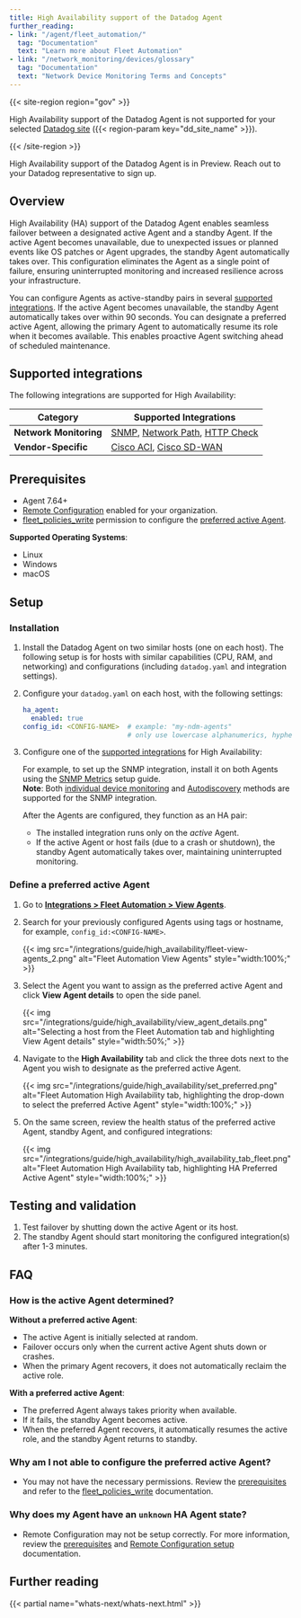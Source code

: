 ```yaml
---
title: High Availability support of the Datadog Agent
further_reading:
- link: "/agent/fleet_automation/"
  tag: "Documentation"
  text: "Learn more about Fleet Automation"
- link: "/network_monitoring/devices/glossary"
  tag: "Documentation"
  text: "Network Device Monitoring Terms and Concepts"
---
```


{{< site-region region="gov" >}}
<div class="alert alert-warning"> High Availability support of the Datadog Agent is not supported for your selected <a href="/getting_started/site">Datadog site</a> ({{< region-param key="dd_site_name" >}}).</div>

{{< /site-region >}}

<div class="alert alert-info"> High Availability support of the Datadog Agent is in Preview. Reach out to your Datadog representative to sign up.</div>

## Overview

High Availability (HA) support of the Datadog Agent enables seamless failover between a designated active Agent and a standby Agent. If the active Agent becomes unavailable, due to unexpected issues or planned events like OS patches or Agent upgrades, the standby Agent automatically takes over. This configuration eliminates the Agent as a single point of failure, ensuring uninterrupted monitoring and increased resilience across your infrastructure.

You can configure Agents as active-standby pairs in several [supported integrations](#supported-integrations). If the active Agent becomes unavailable, the standby Agent automatically takes over within 90 seconds. You can designate a preferred active Agent, allowing the primary Agent to automatically resume its role when it becomes available. This enables proactive Agent switching ahead of scheduled maintenance.

## Supported integrations

The following integrations are supported for High Availability:

| Category                | Supported Integrations       |
|-------------------------|------------------------------|
| **Network Monitoring**  | [SNMP][1], [Network Path][2], [HTTP Check][3] |
| **Vendor-Specific**     | [Cisco ACI][4], [Cisco SD-WAN][5]|

## Prerequisites

- Agent 7.64+
- [Remote Configuration][9] enabled for your organization.
- [fleet_policies_write][14] permission to configure the [preferred active Agent](#define-a-preferred-active-agent).

**Supported Operating Systems**:

- Linux
- Windows
- macOS

## Setup

### Installation

1. Install the Datadog Agent on two similar hosts (one on each host). The following setup is for hosts with similar capabilities (CPU, RAM, and networking) and configurations (including `datadog.yaml` and integration settings).

2. Configure your `datadog.yaml` on each host, with the following settings:

   ```yaml
   ha_agent:
     enabled: true
   config_id: <CONFIG-NAME>  # example: "my-ndm-agents"
                             # only use lowercase alphanumerics, hyphen and underscore
   ```

3. Configure one of the [supported integrations](#supported-integrations) for High Availability:

   For example, to set up the SNMP integration, install it on both Agents using the [SNMP Metrics][1] setup guide. <br>
   **Note**: Both [individual device monitoring][10] and [Autodiscovery][11] methods are supported for the SNMP integration.

   After the Agents are configured, they function as an HA pair:
   - The installed integration runs only on the _active_ Agent.
   - If the active Agent or host fails (due to a crash or shutdown), the standby Agent automatically takes over, maintaining uninterrupted monitoring.

### Define a preferred active Agent 

1. Go to [**Integrations > Fleet Automation > View Agents**][13].

2. Search for your previously configured Agents using tags or hostname, for example, `config_id:<CONFIG-NAME>`.

   {{< img src="/integrations/guide/high_availability/fleet-view-agents_2.png" alt="Fleet Automation View Agents" style="width:100%;" >}}

3. Select the Agent you want to assign as the preferred active Agent and click **View Agent details** to open the side panel.

   {{< img src="/integrations/guide/high_availability/view_agent_details.png" alt="Selecting a host from the Fleet Automation tab and highlighting View Agent details" style="width:50%;" >}}

4. Navigate to the **High Availability** tab and click the three dots next to the Agent you wish to designate as the preferred active Agent.

   {{< img src="/integrations/guide/high_availability/set_preferred.png" alt="Fleet Automation High Availability tab, highlighting the drop-down to select the preferred Active Agent" style="width:100%;" >}}

5. On the same screen, review the health status of the preferred active Agent, standby Agent, and configured integrations:

   {{< img src="/integrations/guide/high_availability/high_availability_tab_fleet.png" alt="Fleet Automation High Availability tab, highlighting HA Preferred Active Agent" style="width:100%;" >}}

## Testing and validation

1. Test failover by shutting down the active Agent or its host.
2. The standby Agent should start monitoring the configured integration(s) after 1-3 minutes.

## FAQ

### How is the active Agent determined?

**Without a preferred active Agent**:
- The active Agent is initially selected at random.
- Failover occurs only when the current active Agent shuts down or crashes.
- When the primary Agent recovers, it does not automatically reclaim the active role.

**With a preferred active Agent**:
- The preferred Agent always takes priority when available.
- If it fails, the standby Agent becomes active.
- When the preferred Agent recovers, it automatically resumes the active role, and the standby Agent returns to standby.

### Why am I not able to configure the preferred active Agent?

- You may not have the necessary permissions. Review the [prerequisites](#prerequisites) and refer to the [fleet_policies_write][14] documentation.

### Why does my Agent have an `unknown` HA Agent state?

- Remote Configuration may not be setup correctly. For more information, review the [prerequisites](#prerequisites) and [Remote Configuration setup][12] documentation.


## Further reading

{{< partial name="whats-next/whats-next.html" >}}

[1]: /network_monitoring/devices/snmp_metrics
[2]: /network_monitoring/network_path/
[3]: https://docs.datadoghq.com/integrations/http_check/
[4]: https://docs.datadoghq.com/integrations/cisco_aci/
[5]: https://docs.datadoghq.com/integrations/cisco_sdwan/
[6]: https://docs.datadoghq.com/integrations/vsphere/
[7]: https://docs.datadoghq.com/integrations/vsphere/
[8]: https://docs.datadoghq.com/integrations/openstack_controller/
[9]: https://docs.datadoghq.com/agent/remote_config/
[10]: /network_monitoring/devices/snmp_metrics?tab=snmpv2#monitoring-individual-devices
[11]: /network_monitoring/devices/snmp_metrics?tab=snmpv2#autodiscovery
[12]: /agent/remote_config/?tab=configurationyamlfile#setup
[13]: https://app.datadoghq.com/fleet
[14]: /account_management/rbac/permissions/#fleet-automation

